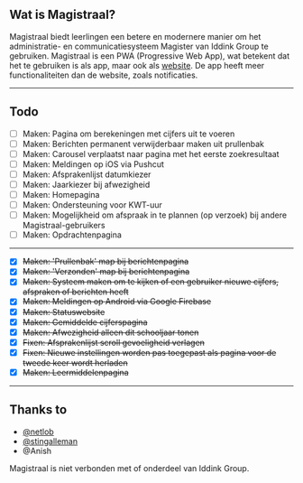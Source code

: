 ## Wat is Magistraal?
Magistraal biedt leerlingen een betere en modernere manier om het administratie- en communicatiesysteem Magister van Iddink Group te gebruiken. Magistraal is een PWA (Progressive Web App), wat betekent dat het te gebruiken is als app, maar ook als [website](https://tjalling.net/magistraal/). De app heeft meer functionaliteiten dan de website, zoals notificaties.

---

## Todo
- [ ] Maken: Pagina om berekeningen met cijfers uit te voeren
- [ ] Maken: Berichten permanent verwijderbaar maken uit prullenbak
- [ ] Maken: Carousel verplaatst naar pagina met het eerste zoekresultaat
- [ ] Maken: Meldingen op iOS via Pushcut
- [ ] Maken: Afsprakenlijst datumkiezer
- [ ] Maken: Jaarkiezer bij afwezigheid
- [ ] Maken: Homepagina
- [ ] Maken: Ondersteuning voor KWT-uur
- [ ] Maken: Mogelijkheid om afspraak in te plannen (op verzoek) bij andere Magistraal-gebruikers
- [ ] Maken: Opdrachtenpagina

---

- [x] ~~Maken: 'Prullenbak' map bij berichtenpagina~~
- [x] ~~Maken: 'Verzonden' map bij berichtenpagina~~
- [x] ~~Maken: Systeem maken om te kijken of een gebruiker nieuwe cijfers, afspraken of berichten heeft~~
- [x] ~~Maken: Meldingen op Android via Google Firebase~~
- [x] ~~Maken: Statuswebsite~~
- [x] ~~Maken: Gemiddelde cijferspagina~~
- [x] ~~Maken: Afwezigheid alleen dit schooljaar tonen~~
- [x] ~~Fixen: Afsprakenlijst scroll gevoeligheid verlagen~~
- [x] ~~Fixen: Nieuwe instellingen worden pas toegepast als pagina voor de tweede keer wordt herladen~~
- [x] ~~Maken: Leermiddelenpagina~~

---

## Thanks to

- [@netlob](https://github.com/netlob)
- [@stingalleman](https://github.com/stingalleman)
- @Anish


Magistraal is niet verbonden met of onderdeel van Iddink Group.
